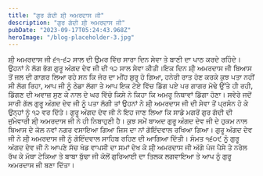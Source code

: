 ```yaml
---
title: "ਗੁਰ ਗੱਦੀ ਸ਼ੀ੍ ਅਮਰਦਾਸ ਜੀ"
description: "ਗੁਰ ਗੱਦੀ ਸ਼ੀ੍ ਅਮਰਦਾਸ ਜੀ"
pubDate: "2023-09-17T05:24:43.968Z"
heroImage: "/blog-placeholder-3.jpg"
---
```


ਸ਼ੀ੍ ਅਮਰਦਾਸ ਜੀ ੬੧-੬੨ ਸਾਲ ਦੀ ਉਮਰ ਵਿੱਚ ਸਾਰਾ ਦਿਨ ਸੇਵਾ ਤੇ ਬਾਣੀ ਦਾ ਪਾਠ ਕਰਦੇ ਰਹਿੰਦੇ।  ਉਹਨਾਂ ਨੇ ਲੱਗ ਭੱਗ ਗੁਰੂ ਅੰਗਦ ਦੇਵ ਜੀ ਦੀ ੧੨ ਸਾਲ ਸੇਵਾ ਕੀਤੀ।ਇਕ  ਦਿਨ ਸ਼ੀ੍ ਅਮਰਦਾਸ ਜੀ ਬਿਆਸ ਤੋਂ ਜਲ ਦੀ ਗਾਗਰ ਲਿਆ ਰਹੇ ਸਨ ਕਿ ਜੋਰ ਦਾ ਮੀਂਹ ਸ਼ੁਰੂ ਹੋ ਗਿਆ, ਹਨੇਰੀ ਰਾਤ ਹੋਣ ਕਰਕੇ ਕੁਝ ਪਤਾ ਨਹੀਂ ਸੀ ਲੱਗ ਰਿਹਾ, ਆਪ ਜੀ ਨੂੰ ਠੇਡਾ ਲੱਗਾ ਤੇ ਆਪ ਇਕ ਟੋਏ ਵਿੱਚ ਡਿੱਗ ਪਏ ਪਰ ਗਾਗਰ ਮੋਢੇ ਉੱਤੇ ਹੀ ਰਹੀ, ਡਿੱਗਣ ਦੀ ਅਵਾਜ਼ ਸੁਣ ਕੇ ਨਾਲ ਦੇ ਘਰ ਵਿੱਚੋ ਕਿਸੇ ਨੇ ਕਿਹਾ ਕਿ ਅਮਰੂ ਨਿਥਾਵਾਂ ਡਿੱਗਾ ਹੋਣਾ। ਸਵੇਰੇ ਜਦੋਂ ਸਾਰੀ ਗੱਲ ਗੁਰੂ ਅੰਗਦ ਦੇਵ ਜੀ ਨੂੰ ਪਤਾ ਲੱਗੀ ਤਾਂ ਉਹਨਾਂ ਨੇ ਸ਼ੀ੍ ਅਮਰਦਾਸ ਜੀ ਦੀ ਸੇਵਾ ਤੋਂ ਪ੍ਰਸੰਨ ਹੋ ਕੇ ਉਨ੍ਹਾਂ ਨੂੰ ੧੨ ਵਰ ਦਿੱਤੇ। ਗੁਰੂ ਅੰਗਦ ਦੇਵ ਜੀ ਨੇ ਇਹ ਜਾਣ ਲਿਆ ਕਿ ਸਾਡੇ ਮਗਰੋਂ ਗੁਰ ਗੱਦੀ ਦੀ ਜੁਂਮੇਵਾਰੀ ਸ਼ੀ੍ ਅਮਰਦਾਸ ਜੀ ਨੇ ਹੀ ਨਿਬਾਹੁਣੀ ਹੈ। 
ਕੁਝ ਸਮੇਂ ਬਾਅਦ ਗੁਰੂ ਅੰਗਦ ਦੇਵ ਜੀ ਦੇ ਹੁਕਮ ਨਾਲ ਬਿਆਸ ਦੇ ਕੋਲ ਨਵਾਂ ਨਗਰ ਵਸਾਇਆ ਗਿਆ ਜਿਸ ਦਾ ਨਾਂ ਗੋਇੰਦਵਾਲ ਰਖਿਆ ਗਿਆ। ਗੁਰੂ ਅੰਗਦ ਦੇਵ ਜੀ ਨੇ  ਸ਼ੀ੍ ਅਮਰਦਾਸ ਜੀ ਨੂੰ ਗੋਇੰਦਵਾਲ ਸਾਹਿਬ ਰਹਿਣ ਦੀ ਆਗਿਆ ਦਿੱਤੀ। ਸੰਮਤ ੧੬੦੯ ਨੂੰ ਗੁਰੂ ਅੰਗਦ ਦੇਵ ਜੀ ਨੇ ਆਪਣੇ ਸੱਚ ਖੰਡ ਵਾਪਸੀ ਦਾ ਸਮਾਂ ਦੇਖ ਕੇ ਸ਼ੀ੍ ਅਮਰਦਾਸ ਜੀ ਅੱਗੇ ਪੰਜ ਪੈਸੇ ਤੇ ਨਰੇਲ ਰੱਖ ਕੇ ਮੱਥਾ ਟੇਕਿਆ ਤੇ ਬਾਬਾ ਬੁੱਢਾ ਜੀ ਕੋਲੋਂ ਗੁਰਿਆਈ ਦਾ ਤਿਲਕ ਲਗਵਾਇਆ ਤੇ ਆਪ ਨੂੰ ਗੁਰੂ ਅਮਰਦਾਸ ਜੀ ਬਣਾ ਦਿੱਤਾ। 

